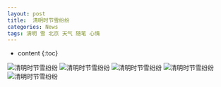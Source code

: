 ```yaml
---
layout: post
title:  清明时节雪纷纷
categories: News
tags: 清明 雪 北京 天气 随笔 心情
---
```


* content
{:toc}

![清明时节雪纷纷](http://5b0988e595225.cdn.sohucs.com/images/20180404/017e31775dca4d958fd4102a2b1d0ace.jpeg)
![清明时节雪纷纷](http://ww4.sinaimg.cn/bmiddle/5f478ad9ly1fq0tqvjldoj20qo0zkguy.jpg)
![清明时节雪纷纷](http://ww4.sinaimg.cn/bmiddle/da758dbaly1fq13icnzchj20se0qo41t.jpg)
![清明时节雪纷纷](https://wx4.sinaimg.cn/mw690/47b46085ly1fq0rvn66zxj20m60hegnm.jpg)
![清明时节雪纷纷](https://wx1.sinaimg.cn/mw690/47b46085ly1fq0rvmwugdj20k00e4gma.jpg)
